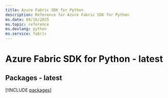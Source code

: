 ```yaml
---
title: Azure Fabric SDK for Python
description: Reference for Azure Fabric SDK for Python
ms.date: 04/16/2025
ms.topic: reference
ms.devlang: python
ms.service: fabric
---
```

# Azure Fabric SDK for Python - latest
## Packages - latest
[!INCLUDE [packages](fabric-index.md)]